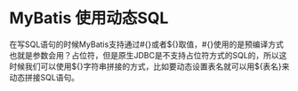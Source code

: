 # MyBatis 使用动态SQL
在写SQL语句的时候MyBatis支持通过#{}或者${}取值，#{}使用的是预编译方式也就是参数会用？占位符，但是原生JDBC是不支持占位符方式的SQL的，所以这时候我们可以使用${}字符串拼接的方式，比如要动态设置表名就可以用${表名}来动态拼接SQL语句。